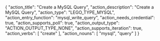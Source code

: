 {
"action_title": "Create a MySQL Query",
"action_description": "Create a MySQL Query",
"action_type": "LEGO_TYPE_MYSQL",
"action_entry_function": "mysql_write_query",
"action_needs_credential": true,
"action_supports_poll": true,
"action_output_type": "ACTION_OUTPUT_TYPE_NONE",
"action_supports_iteration": true,
"action_verbs": [
"create"
],
"action_nouns": [
"mysql",
"query"
]
}
